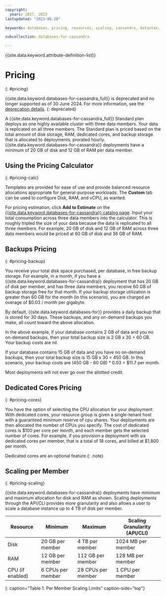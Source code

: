 ```yaml
---
copyright:
  years: 2017, 2023
lastupdated: "2023-06-20"

keywords: databases, pricing, resources, scaling, cassandra, datastax, dse, backup pricing, cassandra pricing, datastax pricing

subcollection: databases-for-cassandra

---
```


{{site.data.keyword.attribute-definition-list}}

# Pricing
{: #pricing}

{{site.data.keyword.databases-for-cassandra_full}} is deprecated and no longer supported as of 30 June 2024. For more information, see the [deprecation details](/docs/databases-for-cassandra?topic=databases-for-cassandra-deprecation#dep_details).
{: deprecated}

A {{site.data.keyword.databases-for-cassandra_full}} Standard plan deploys as one highly available cluster with three data members. Your data is replicated on all three members. The Standard plan is priced based on the total amount of disk storage, RAM, dedicated cores, and backup storage that is allocated to deployments, prorated hourly. {{site.data.keyword.databases-for-cassandra}} deployments have a minimum of 20 GB of disk and 12 GB of RAM per data member.

## Using the Pricing Calculator
{: #pricing-calc}

Templates are provided for ease of use and provide balanced resource allocations appropriate for general-purpose workloads. The **Custom** tab can be used to configure Disk, RAM, and vCPU, as wanted.

For pricing estimation, click **Add to Estimate** on the [{{site.data.keyword.databases-for-cassandra}} catalog page](https://cloud.ibm.com/catalog/databases-for-cassandra). Input your total consumption across three data members into the calculator. This is roughly tripled the size of your data because the data is replicated to all three members. For example, 20 GB of disk and 12 GB of RAM across three data members would be priced at 60 GB of disk and 36 GB of RAM. 

## Backups Pricing
{: #pricing-backup}

You receive your total disk space purchased, per database, in free backup storage. For example, in a month, if you have a {{site.data.keyword.databases-for-cassandra}} deployment that has 20 GB of disk per member, and has three data members, you receive 60 GB of backup storage free for that month. If your backup storage utilization is greater than 60 GB for the month (in this scenario), you are charged an overage of $0.03 / month per gigabyte. 

By default, {{site.data.keyword.databases-for}} provides a daily backup that is stored for 30 days. These backups, and any on-demand backups you make, all count toward the above allocation.

In the above example, if your database contains 2 GB of data and you no on-demand backups, then your total backup size is 2 GB x 30 = 60 GB. Your backup costs are nil.

If your database contains 15 GB of data and you have no on-demand backups, then your total backup size is 15 GB x 30 = 450 GB. In this scenario, your backup costs are (450 GB - 60 GB) * 0.03 = $11.7 per month.

Most deployments will not ever go over the allotted credit.

## Dedicated Cores Pricing
{: #pricing-cores}

You have the option of selecting the CPU allocation for your deployment. With dedicated cores, your resource group is given a single-tenant host with a guaranteed minimum reserve of cpu shares. Your deployments are then allocated the number of CPUs you specify. The cost of dedicated cores is $100 per core per month, and each member gets the selected number of cores. For example, if you provision a deployment with six dedicated cores per member, that is a total of 18 cores, and billed at $1,800 per month. 

Dedicated cores are an optional feature.{: .note}

## Scaling per Member
{: #pricing-scaling}

{{site.data.keyword.databases-for-cassandra}} deployments have minimum and maximum allocation for disk and RAM as shown. Scaling deployments through the API/CLI provides more granularity and also allows a user to scale a database instance up to 4 TB of disk per member.

| Resource | Minimum | Maximum | Scaling Granularity (API/CLI) |
| ---------- | ----- | ----- | ------- |
| Disk | 20 GB per member | 4 TB per member | 1024 MB per member |
| RAM | 12 GB per member | 112 GB per member | 128 MB per member |
| CPU (if enabled) | 6 CPUs per member | 28 CPUs per member| 1 CPU per member |
{: caption="Table 1. Per Member Scaling Limits" caption-side="top"}
